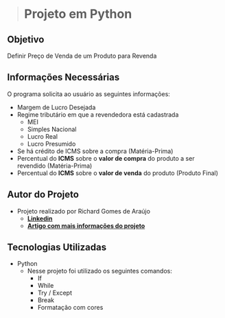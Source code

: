 ># Projeto em Python

## Objetivo
Definir Preço de Venda de um Produto para Revenda

## Informações Necessárias
O programa solicita ao usuário as seguintes informações:
- Margem de Lucro Desejada
- Regime tributário em que a revendedora está cadastrada
   - MEI
   - Simples Nacional
   - Lucro Real
   - Lucro Presumido
 - Se há crédito de ICMS sobre a compra (Matéria-Prima)
 - Percentual do **ICMS** sobre o **valor de compra** do produto a ser revendido (Matéria-Prima)
 - Percentual do **ICMS** sobre o **valor de venda** do produto (Produto Final)

## Autor do Projeto
- Projeto realizado por Richard Gomes de Araújo
   - [**Linkedin**](https://www.linkedin.com/in/richardaraujoanalistadedados/)
   - [**Artigo com mais informações do projeto**](https://www.linkedin.com/pulse/precifica%C3%A7%C3%A3o-em-python-richard-gomes-de-araujo/)

## Tecnologias Utilizadas
- Python
  - Nesse projeto foi utilizado os seguintes comandos:
      - If
      - While
      - Try / Except
      - Break
      - Formatação com cores


